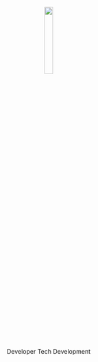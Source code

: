 <p align="center"><img width="20%" src="https://cdn.discordapp.com/icons/941362510194417704/78f152d2ef3d204119815ef651b7ab5f.png"/></p>

<p align="center">Developer Tech Development</p>
